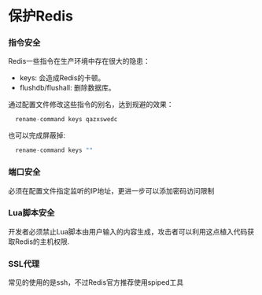 # 保护Redis

### 指令安全

  Redis一些指令在生产环境中存在很大的隐患：

  - keys: 会造成Redis的卡顿。
  - flushdb/flushall: 删除数据库。

  通过配置文件修改这些指令的别名，达到规避的效果：

```s
  rename-command keys qazxswedc
```

  也可以完成屏蔽掉:

```s
  rename-command keys ""
```

### 端口安全

  必须在配置文件指定监听的IP地址，更进一步可以添加密码访问限制

### Lua脚本安全

  开发者必须禁止Lua脚本由用户输入的内容生成，攻击者可以利用这点植入代码获取Redis的主机权限.

### SSL代理

  常见的使用的是ssh，不过Redis官方推荐使用spiped工具
